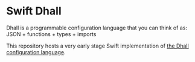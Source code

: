 # Swift Dhall

Dhall is a programmable configuration language that you can think of as: JSON + functions + types + imports

This repository hosts a very early stage Swift implementation of [the Dhall configuration
language](https://dhall-lang.org).
